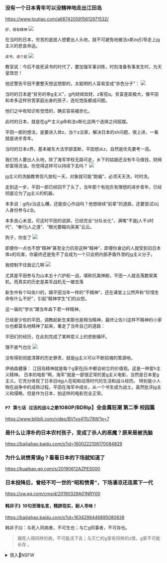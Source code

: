 ### 没有一个日本青年可以没精神地走出江田岛
https://www.toutiao.com/a6874205915612971532/

`好，很有精神`
![](https://p1-tt.byteimg.com/origin/pgc-image/1fd01e7a693a4a7b8db38c0f341cf169)

在当时的日本，穷苦的底层人想要出人头地，就不可避免地被法x斯zq引导走上jg主义的悲哀命运。

`读书，读个屁`
![](https://p1-tt.byteimg.com/origin/pgc-image/b3e68d82ee30476f87ed0b7a77b12927.png)

教官说：今后不是死读书的时代了，要加强军事训练，时刻准备有事发生时，为天皇效忠！

他还警告平田不要整天想这想那的，太聪明的人容易变成“赤色分子”：
![](https://p6-tt.byteimg.com/origin/pgc-image/7ac641f19ef046c982f657f4d4c39bc2.png)

当时的日本是“贫穷的帝g主义”，g内财阀敛财，z客揽q，贫富差距极大，像平田和本多这样穷苦家庭出身的孩子，连吃饱饭都成问题。

他们之中有知识有觉悟的，确实容易被赤化。

此时的日本，就是在g产主义g命和法x斯化这两个选择之间摇摆。

平田一郎的想法，是要进入体z，当个z治家，解决日本的sh问题，很上进，一看就是进步青年。

当时的日本z界，基本被东大法学部垄断，平田想从z，自然是优先要考一高。

我们穷人要出人头地，除了海军学校无路可走，乡下的姑娘还没有牛马值钱，财阀却富得流油，你觉得这样可以持续下去吗？
![](https://p1-tt.byteimg.com/origin/pgc-image/8ea7677f583d41a48dd6afbed6f471e2.png)

jg主义的洗脑教育但凡放松一天，对象就可能“跑偏”，必须天天洗，时时洗。

走到这一步，平田一郎已经回不了头了，当年那个有抱负有理想的进步青年，已经彻底沦为了jg主义的机器。

本多说：g内z治这么糟，还能安心作战吗？他想继续“前辈”的道路，还要尝试以j人身份参与z治。

本多良心未泯，可这时平田的说辞，已经完全“分队长化”，满嘴“不是j人干z时代”、“奉行j人之道”、“眼光要瞄向英美”云云。

狗子，你变了
![](https://p6-tt.byteimg.com/origin/pgc-image/a4e52cdb0ca446c4a5075c5c1678bcf8.png)

即便你一点也不想“精神”甚至全力抗拒这种“精神”，即便你身边的人就受到旧日本体z的坑害，你最终还是免不了会成为一个只会把内部矛盾外泄的jg主义分子。

我控制不住我记几啊
![](https://p6-tt.byteimg.com/origin/pgc-image/d01093dd63ef44be9dcfbba5365ba118.png)

尤其是平田参与为山本五十六护航一战，堪称抗美神剧，平田一人就击落数架美机，而真实的历史是美军战机无一被击落

新生中有个叫佐川的，跟平田当年一样的“不精神”，还在课堂上公然声称“珍惜生命有什么不好”，引起“精神学生”们的众怒。

这一届的“学长”跟当年森下君一样精神，

已经是少佐的平田，调教起新生来那也是相当精神，最终让佐川这样不精神的小家伙也都莫名地精神了起来，重走了当年自己的道路：

平田们的经历，在此刻完成了某种意义上的悲剧循环。

理不直气也壮
![](https://p3-tt.byteimg.com/origin/pgc-image/e53f063684f7452eb35e6ac6fcf2a537.png)

没有得到彻底清算的历史罪责，就是jg主义可以不断招魂的策源地。

伊纳森健康：
江田岛精神就是每个g家在j队中都会树立的价值观。这是一种爱h主义精神。 日本的电影“啊，海军”就是一部很正常的爱g主义电影，当然是日本爱g主义。它充分体现了日本旧dgj人在昭和动荡时代的生活和战斗经历。 特别是小人物在战争中的成熟过程。平田在海军中成长，从一个书生成为战士。虽然批评jg主义和侵略，但是作为日本，拍这样的电影完全正常。

### `P7 第七话 过活的战斗之歌`1080P/BDRip】全金属狂潮 第二季 校园篇
https://www.bilibili.com/video/BV1vs411U78W?p=7

### 是什么让淳朴的日本农村孩子，变成了杀人的恶魔？原来是被洗脑
https://baijiahao.baidu.com/s?id=1600222106170084829

### 为什么说愤青误g？看看日本的下场就知道了
https://kuaibao.qq.com/s/20190612AZPES000

### 日本投降后，曾经不可一世的“昭和愤青”，下场凄凉还连累下一代
https://xw.qq.com/cmsid/20190329A01NRY00

#### 韩非子》10句至理名言，精辟现实，耐人寻味！
https://baijiahao.baidu.com/s?id=1634298446895080838

韩非子曰：与死人同病者，不可生也；与亡g同事者，不可存也。
>跟死人得同样的病，不可能活下去；与灭亡的g家有同样的z情，g家不可能长存 。

<details><summary>慎入🔞NSFW</summary>

Not Safe For Work
![](https://upload.wikimedia.org/wikipedia/commons/thumb/d/d3/Biohazard_Symbol_Specification.png/210px-Biohazard_Symbol_Specification.png)

<details><summary><b>风险自理Use At Your Own Risk🈲</summary>

### 从“佛系青年”到“狼性战士”，这两年他经历了什么
https://www.toutiao.com/i6857395619074736647/

</details>
</details>
